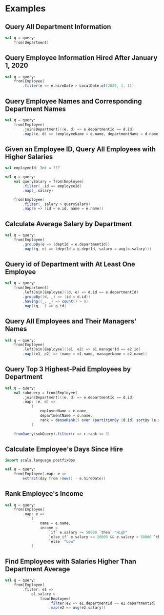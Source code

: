 # Examples

## Query All Department Information

```scala
val q = query:
    from[Department]
```

## Query Employee Information Hired After January 1, 2020

```scala
val q = query:
    from[Employee]
        .filter(e => e.hireDate > LocalDate.of(2020, 1, 1))
```

## Query Employee Names and Corresponding Department Names

```scala
val q = query:
    from[Employee]
        .join[Department]((e, d) => e.departmentId == d.id)
        .map((e, d) => (employeeName = e.name, departmentName = d.name))
```

## Given an Employee ID, Query All Employees with Higher Salaries

```scala
val employeeId: Int = ???

val q = query:
    val querySalary = from[Employee]
        .filter(_.id == employeeId)
        .map(_.salary)

    from[Employee]
        .filter(_.salary > querySalary)
        .map(e => (id = e.id, name = e.name))
```

## Calculate Average Salary by Department

```scala
val q = query:
    from[Employee]
        .groupBy(e => (deptId = e.departmentId))
        .map((g, e) => (deptId = g.deptId, salary = avg(e.salary)))
```

## Query id of Department with At Least One Employee

```scala
val q = query:
    from[Department]
        .leftJoin[Employee]((d, e) => d.id == e.departmentId)
        .groupBy((d, _) => (id = d.id))
        .having((_, _) => count() > 0)
        .map((g, _) => g.id)
```

## Query All Employees and Their Managers' Names

```scala
val q = query:
    from[Employee]
        .leftJoin[Employee]((e1, e2) => e1.managerId == e2.id)
        .map((e1, e2) => (name = e1.name, managerName = e2.name))
```

## Query Top 3 Highest-Paid Employees by Department

```scala
val q = query:
    val subquery = from[Employee]
        .join[Department]((e, d) => e.departmentId == d.id)
        .map: (e, d) =>
            (
                employeeName = e.name,
                departmentName = d.name,
                rank = denseRank() over (partitionBy (d.id) sortBy (e.salary.desc))
            )
        
    fromQuery(subQuery).filter(r => r.rank <= 3)
```

## Calculate Employee's Days Since Hire

```scala
import scala.language.postfixOps

val q = query:
    from[Employee].map: e => 
        extract(day from (now() - e.hireDate))
```

## Rank Employee's Income

```scala
val q = query:
    from[Employee]
        .map: e =>
            (
                name = e.name,
                income =
                    `if` e.salary >= 50000 `then` "High"
                    `else if` e.salary >= 20000 && e.salary < 50000 `then` "Medium"
                    `else` "Low"
            )
```

## Find Employees with Salaries Higher Than Department Average

```scala
val q = query:
    from[Employee]
        .filter: e1 => 
            e1.salary >
                from[Employee]
                    .filter(e2 => e1.departmentId == e2.departmentId)
                    .map(e2 => avg(e2.salary))
```

